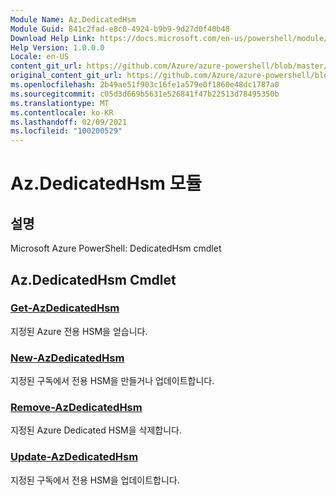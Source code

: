 ```yaml
---
Module Name: Az.DedicatedHsm
Module Guid: 841c2fad-e8c0-4924-b9b9-9d27d0f40b48
Download Help Link: https://docs.microsoft.com/en-us/powershell/module/az.dedicatedhsm
Help Version: 1.0.0.0
Locale: en-US
content_git_url: https://github.com/Azure/azure-powershell/blob/master/src/DedicatedHsm/help/Az.DedicatedHsm.md
original_content_git_url: https://github.com/Azure/azure-powershell/blob/master/src/DedicatedHsm/help/Az.DedicatedHsm.md
ms.openlocfilehash: 2b49ae51f903c16fe1a579e0f1860e48dc1787a0
ms.sourcegitcommit: c05d3d669b5631e526841f47b22513d78495350b
ms.translationtype: MT
ms.contentlocale: ko-KR
ms.lasthandoff: 02/09/2021
ms.locfileid: "100200529"
---
```

# Az.DedicatedHsm 모듈
## 설명
Microsoft Azure PowerShell: DedicatedHsm cmdlet

## Az.DedicatedHsm Cmdlet
### [Get-AzDedicatedHsm](Get-AzDedicatedHsm.md)
지정된 Azure 전용 HSM을 얻습니다.

### [New-AzDedicatedHsm](New-AzDedicatedHsm.md)
지정된 구독에서 전용 HSM을 만들거나 업데이트합니다.

### [Remove-AzDedicatedHsm](Remove-AzDedicatedHsm.md)
지정된 Azure Dedicated HSM을 삭제합니다.

### [Update-AzDedicatedHsm](Update-AzDedicatedHsm.md)
지정된 구독에서 전용 HSM을 업데이트합니다.

